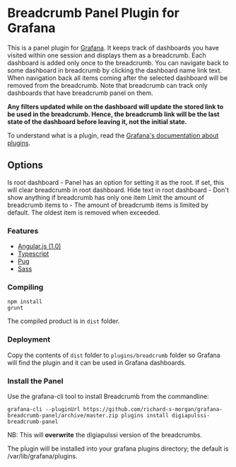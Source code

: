 # Breadcrumb Panel Plugin for Grafana

This is a panel plugin for [Grafana](http://grafana.org/). It keeps track of dashboards you have visited within one session
and displays them as a breadcrumb. Each dashboard is added only once to the breadcrumb. You can navigate back to some
dashboard in breadcrumb by clicking the dashboard name link text. When navigation back all items coming after the selected
dashboard will be removed from the breadcrumb. Note that breadcrumb can track only dashboards that have breadcrumb panel on them.

**Any filters updated while on the dashboard will update the stored link to be used in the breadcrumb. Hence, the breadcrumb
link will be the last state of the dashboard before leaving it, not the initial state.**

To understand what is a plugin, read the [Grafana's documentation about plugins](http://docs.grafana.org/plugins/development/).

## Options

Is root dashboard - Panel has an option for setting it as the root. If set, this will clear breadcrumb in root dashboard.
Hide text in root dashboard - Don't show anything if breadcrumb has only one item
Limit the amount of breadcrumb items to - The amount of breadcrumb items is limited by default. The oldest item is removed when exceeded.

### Features

- [Angular.js (1.0)](https://angularjs.org/)
- [Typescript](https://www.typescriptlang.org/)
- [Pug](https://pugjs.org/api/getting-started.html)
- [Sass](http://sass-lang.com/)

### Compiling

```
npm install
grunt
```

The compiled product is in `dist` folder.

### Deployment

Copy the contents of `dist` folder to `plugins/breadcrumb` folder so Grafana will find the plugin and it can be used in Grafana dashboards.

### Install the Panel

Use the grafana-cli tool to install Breadcrumb from the commandline:

```
grafana-cli --pluginUrl https://github.com/richard-s-morgan/grafana-breadcrumb-panel/archive/master.zip plugins install digiapulssi-breadcrumb-panel
```

NB: This will **overwrite** the digiapulssi version of the breadcrumbs.

The plugin will be installed into your grafana plugins directory; the default is /var/lib/grafana/plugins.
